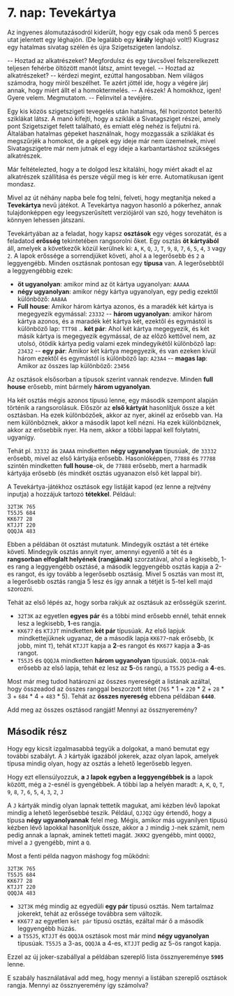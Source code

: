 # 7. nap: Tevekártya

Az ingyenes álomutazásodról kiderült, hogy egy csak oda menő 5 perces utat jelentett egy léghajón. (De legalább egy **király** léghajó volt!) Kiugrasz egy hatalmas sivatag szélén és újra Szigetszigeten landolsz.

-- Hoztad az alkatrészeket?
Megfordulsz és egy távcsővel felszerelkezett teljesen fehérbe öltözött manót látsz, amint tevegel.
-- Hoztad az alkatrészeket? -- kérdezi megint, ezúttal hangosabban. Nem világos számodra, hogy miről beszélhet. Te azért jöttél ide, hogy a végére járj annak, hogy miért állt el a homoktermelés.
-- A részek! A homokhoz, igen! Gyere velem. Megmutatom. -- Felinvitel a tevéjére. 

Egy kis közös szigetszigeti tevegelés után hatalmas, fél horizontot beterítő sziklákat látsz. A manó kifejti, hogy a sziklák a Sivatagsziget részei, amely pont Szigetsziget felett található, és emiatt elég nehéz is feljutni rá. Általában hatalmas gépeket használnak, hogy mozgassák a sziklákat és megszűrjék a homokot, de a gépek egy ideje már nem üzemelnek, mivel Sivatagszigetre már nem jutnak el egy ideje a karbantartáshoz szükséges alkatrészek. 

Már feltételezted, hogy a te dolgod lesz kitalálni, hogy miért akadt el az alkatrészek szállítása és persze végül meg is kér erre. Automatikusan igent mondasz. 

Mivel az út néhány napba bele fog telni, felveti, hogy megtanítja neked a **Tevekártya** nevű játékot. A Tevekártya nagyon hasonló a pókerhez, annak tulajdonképpen egy leegyszerűsített verziójáról van szó, hogy teveháton is könnyen lehessen játszani. 

Tevekártyában az a feladat, hogy kapsz **osztások** egy véges sorozatát, és a feladatod **erősség** tekintetében rangsorolni őket. Egy osztás **öt kártyából** áll, amelyek a következők közül kerülnek ki: ``A``, ``K``, ``Q``, ``J``, ``T``, ``9``, ``8``, ``7``, ``6``, ``5``, ``4``, ``3`` vagy ``2``. A lapok erőssége a sorrendjüket követi, ahol ``A`` a legerősebb és ``2`` a leggyengébb. Minden osztásnak pontosan egy **típusa** van. A legerősebbtől a leggyengébbig ezek:
- **öt ugyanolyan**: amikor mind az öt kártya ugyanolyan: ``AAAAA``
- **négy ugyanolyan**: amikor négy kártya ugyanolyan, egy pedig ezektől különböző: ``AA8AA``
- **Full house**: Amikor három kártya azonos, és a maradék két kártya is megegyezik egymással: ``23332``
-- **három ugyanolyan**: amikor három kártya azonos, és a maradék két kártya két, ezektől és egymástól is különböző lap: ``TTT98``
.. **két pár**: Ahol két kártya megegyezik, és két másik kártya is megegyezik egymással, de az előző kettővel nem, az utolsó, ötödik kártya pedig valami ezek mindegyikétől különböző lap: ``23432``
-- **egy pár**: Amikor két kártya megegyezik, és van ezeken kívül három ezektől és egymástól is különböző lap: ``A23A4``
-- **magas lap**: Amikor az összes lap különböző: ``23456``

Az osztások elsősorban a típusok szerint vannak rendezve. Minden **full house** erősebb, mint bármely **három ugyanolyan**. 


Ha két osztás mégis azonos típusú lenne, egy második szempont alapján történik a rangsorolásuk. Először az **első kártyát** hasonlítjuk össze a két osztásban. Ha ezek különbözőek, akkor az nyer, akinél az erősebb van. Ha nem különböznek, akkor a második lapot kell nézni. Ha ezek különböznek, akkor az erősebbik nyer. Ha nem, akkor a többi lappal kell folytatni, ugyanígy.

Tehát pl. ``33332`` ás ``2AAAA`` mindketten **négy ugyanolyan** típusúak, de ``33332`` erősebb, mivel az első kártyája erősebb. Hasonlóképpen, ``77888`` és ``77788`` szintén mindketten **full house**-ok, de ``77888`` erősebb, mert a harmadik kártyája erősebb (és mindkét osztás ugyanazon első két lappal bír). 

A Tevekártya-játékhoz osztások egy listáját kapod (ez lenne a rejtvény inputja) a hozzájuk tartozó **tétekkel**. Például:
```
32T3K 765
T55J5 684
KK677 28
KTJJT 220
QQQJA 483
```

Ebben a példában öt osztást mutatunk. Mindegyik osztást a tét értéke követi. Mindegyik osztás annyit nyer, amennyi egyenlő a tét és a **rangsorban elfoglalt helyének (rangjának)** szorzatával, ahol a legkisebb, 1-es rang a leggyengébb osztásé, a második leggyengébb osztás kapja a 2-es rangot, és így tovább a legerősebb osztásig. Mivel 5 osztás van most itt, a legerősebb osztás rangja 5 lesz és így annak a tétjét is 5-tel kell majd szorozni. 

Tehát az első lépés az, hogy sorba rakjuk az osztásuk az erősségük szerint.
- ``32T3K`` az egyetlen **egyes pár** és a többi mind erősebb ennél, tehát ennek lesz a legkisebb, **1**-es rangja.
- ``KK677`` és ``KTJJT`` mindketten **két pár** típusúak. Az első lapjuk mindkettejüknek ugyanaz, de a második lapja ``KK677``-nak erősebb, (``K`` jobb, mint ``T``), tehát ``KTJJT`` kapja a **2**-es rangot és ``KK677`` kapja a **3**-as rangot. 
- ``T55J5`` és ``QQQJA`` mindketten **három ugyanolyan** típusúak. ``QQQJA``-nak erősebb az első lapja, tehát ez lesz az **5**-ös rangú, a ``T55J5`` pedig a **4**-es. 

Most már meg tudod határozni az összes nyereségét a listának azáltal, hogy összeadod az összes ranggal beszorzott tétet (``765`` * 1 + ``220`` * 2 + ``28`` * 3 + ``684`` * 4 + ``483`` * 5). Tehát az **összes nyereség** ebbena  példában **``6440``**. 

Add meg az összes osztásod rangját! Mennyi az össznyeremény?


## Második rész

Hogy egy kicsit izgalmasabbá tegyük a dolgokat, a manó bemutat egy további szabályt. A ``J`` kártyák igazából jokerek, azaz olyan lapok, amelyek típusa mindig olyan, hogy az osztás a lehető legerősebb legyen. 

Hogy ezt ellensúlyozzuk, **a ``J`` lapok egyben a leggyengébbek is** a lapok között, még a ``2``-esnél is gyengébbek. A többi lap a helyén maradt: 
``A``, ``K``, ``Q``, ``T``, ``9``, ``8``, ``7``, ``6``, ``5``, ``4``, ``3``, ``2``, ``J``

A ``J`` kártyák mindig olyan lapnak tettetik magukat, ami kézben lévő lapokat mindig a lehető legerősebbé teszik. Például, ``QJJQ2`` úgy értendő, hogy a típusa **négy ugyanolyannak** felel meg. Mégis, amikor más ugyanilyen típusú kézben lévő lapokkal hasonlítjuk össze, akkor a ``J`` mindig ``J``-nek számít, nem pedig annak a lapnak, aminek tetteti magát. ``JKKK2`` gyengébb, mint ``QQQQ2``, mivel a ``J`` gyengébb, mint a ``Q``. 

Most a fenti példa nagyon máshogy fog működni:

```
32T3K 765
T55J5 684
KK677 28
KTJJT 220
QQQJA 483
```

- ``32T3K`` még mindig az egyedüli **egy pár** típusú osztás. Nem tartalmaz jokerekt, tehát az erőssége továbbra sem változik. 
- ``KK677`` az egyetlen ``két pár`` típusú osztás, ezáltal már ő a második leggyengébb húzás. 
- a ``T55J5``, ``KTJJT`` és ``QQQJA`` osztások most már mind **négy ugyanolyan** típusúak. ``T55J5`` a 3-as, ``QQQJA`` a 4-es, ``KTJJT`` pedig az 5-ös rangot kapja. 

Ezzel az új joker-szabállyal a példában szereplő lista össznyereménye **``5905``** lenne. 

E szabály használatával add meg, hogy mennyi a listában szereplő osztások rangja. Mennyi az össznyeremény így számolva?


